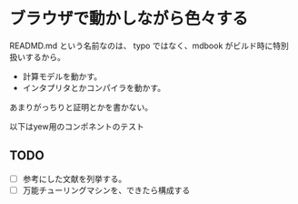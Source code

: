 # ブラウザで動かしながら色々する

READMD.md という名前なのは、 typo ではなく、mdbook がビルド時に特別扱いするから。

- 計算モデルを動かす。
- インタプリタとかコンパイラを動かす。

あまりがっちりと証明とかを書かない。

以下はyew用のコンポネントのテスト
<component id="counter_example">

## TODO
- [ ] 参考にした文献を列挙する。
- [ ] 万能チューリングマシンを、できたら構成する
